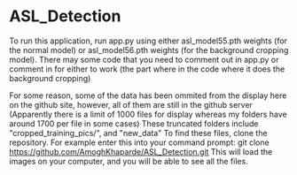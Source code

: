 # ASL_Detection

To run this application, run app.py using either asl_model55.pth weights (for the normal model) or asl_model56.pth weights (for the background cropping model). There may some code that you need to comment out in app.py or comment in for either to work (the part where in the code where it does the background cropping)

For some reason, some of the data has been ommited from the display here on the github site, however, all of them are still in the github server (Apparently there is a limit of 1000 files for display whereas my folders have around 1700 per file in some cases)
These truncated folders include "cropped_training_pics/", and "new_data"
To find these files, clone the repository. 
For example enter this into your command prompt: git clone https://github.com/AmoghKhaparde/ASL_Detection.git
This will load the images on your computer, and you will be able to see all the files.
